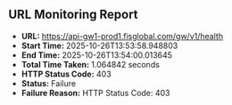 ## URL Monitoring Report

- **URL:** https://api-gw1-prod1.fisglobal.com/gw/v1/health
- **Start Time:** 2025-10-26T13:53:58.948803
- **End Time:** 2025-10-26T13:54:00.013645
- **Total Time Taken:** 1.064842 seconds
- **HTTP Status Code:** 403
- **Status:** Failure
- **Failure Reason:** HTTP Status Code: 403

